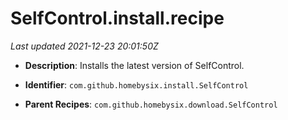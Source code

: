 # SelfControl.install.recipe

_Last updated 2021-12-23 20:01:50Z_

- **Description**: Installs the latest version of SelfControl.

- **Identifier**: `com.github.homebysix.install.SelfControl`

- **Parent Recipes**: `com.github.homebysix.download.SelfControl`
